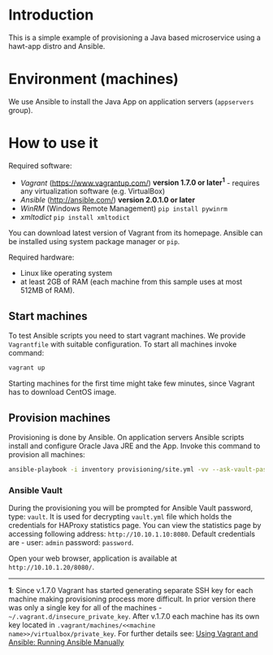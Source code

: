# Introduction

This is a simple example of provisioning a Java based microservice using a hawt-app distro and Ansible.

# Environment (machines)

We use Ansible to install the Java App on application servers (```appservers``` group).

# How to use it

Required software:
>
 * *Vagrant* (https://www.vagrantup.com/) **version 1.7.0 or later<sup>1</sup>** - requires any virtualization software (e.g. VirtualBox)
 * *Ansible* (http://ansible.com/) **version 2.0.1.0 or later**
 * *WinRM* (Windows Remote Management) `pip install pywinrm`
 * *xmltodict* `pip install xmltodict`

You can download latest version of Vagrant from its homepage. Ansible can be installed using system package manager or ```pip```.

Required hardware:

 * Linux like operating system
 * at least 2GB of RAM (each machine from this sample uses at most 512MB of RAM).

## Start machines

To test Ansible scripts you need to start vagrant machines. We provide ```Vagrantfile``` with suitable configuration. To start all machines invoke command:
```bash
vagrant up
```

Starting machines for the first time might take few minutes, since Vagrant has to download CentOS image.

## Provision machines

Provisioning is done by Ansible. On application servers Ansible scripts install and configure Oracle Java JRE and the App.
Invoke this command to provision all machines:
```bash
ansible-playbook -i inventory provisioning/site.yml -vv --ask-vault-pass
```

### Ansible Vault

During the provisioning you will be prompted for Ansible Vault password, type: ```vault```. It is used for decrypting ```vault.yml``` file which holds the credentials for HAProxy statistics page. You can view the statistics page by accessing following address: ```http://10.10.1.10:8080```. Default credentials are - user: ```admin``` password: ```password```.

Open your web browser, application is available at ```http://10.10.1.20/8080/```.

- - -

**1**: Since v.1.7.0  Vagrant has started generating separate SSH key for each machine making provisioning process more difficult. In prior version there was only a single key for all of the machines - ```~/.vagrant.d/insecure_private_key```. After v.1.7.0 each machine has its own key located in ```.vagrant/machines/<<machine name>>/virtualbox/private_key```. For further details see: [Using Vagrant and Ansible: Running Ansible Manually](http://docs.ansible.com/guide_vagrant.html#running-ansible-manually)
